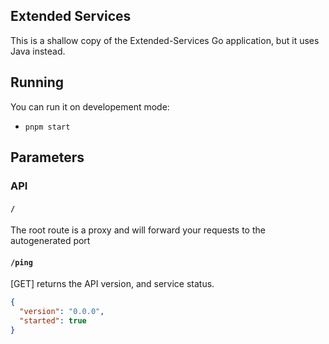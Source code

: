 ## Extended Services

This is a shallow copy of the Extended-Services Go application,
but it uses Java instead.

## Running

You can run it on developement mode:

- `pnpm start`

## Parameters

<!-- - `-Dquarkus.http.host=<HOST>`: Sets the Quarkus app host, the default value is `0.0.0.0`.
- `-Dquarkus.http.port=<PORT_NUMBER>`: Sets the Quarkus app port, the default value is `21345`. -->

### API

#### `/`

The root route is a proxy and will forward your requests to the autogenerated port

#### `/ping`

[GET] returns the API version, and service status.

```json
{
  "version": "0.0.0",
  "started": true
}
```
